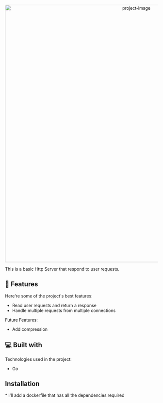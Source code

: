 <p align="center"><img src="https://socialify.git.ci/Alidev11/Http-Server/image?description=1&amp;font=Raleway&amp;forks=1&amp;issues=1&amp;language=1&amp;name=1&amp;owner=1&amp;pattern=Brick%20Wall&amp;pulls=1&amp;stargazers=1&amp;theme=Dark" alt="project-image" width="850"></p>


<p id="description">This is a basic Http Server that respond to user requests.</p>


<h2>🧐 Features</h2>

Here're some of the project's best features:

*   Read user requests and return a response
*   Handle multiple requests from multiple connections

Future Features:
*   Add compression
  
<h2>💻 Built with</h2>

Technologies used in the project:

*   Go

<h2> Installation </h2>
* I'll add a dockerfile that has all the dependencies required

